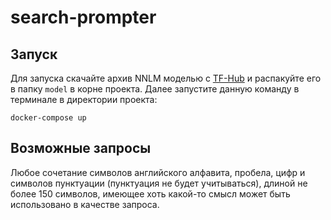 # search-prompter

## Запуск

Для запуска скачайте архив NNLM моделью с [TF-Hub](https://tfhub.dev/google/nnlm-en-dim128/2?tf-hub-format=compressed) и распакуйте его в папку `model` в корне проекта. Далее запустите данную команду в терминале в директории проекта:
```
docker-compose up
```

## Возможные запросы

Любое сочетание символов английского алфавита, пробела, цифр и символов пунктуации (пунктуация не будет учитываться), длиной не более 150 символов, имеющее хоть какой-то смысл может быть использовано в качестве запроса.

